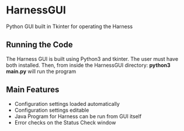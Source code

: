 # HarnessGUI
Python GUI built in Tkinter for operating the Harness

## Running the Code
The Harness GUI is built using Python3 and tkinter. The user must have both installed. Then, from inside the HarnessGUI directory: 
**python3 main.py** will run the program

## Main Features
- Configuration settings loaded automatically
- Configuration settings editable
- Java Program for Harness can be run from GUI itself
- Error checks on the Status Check window
